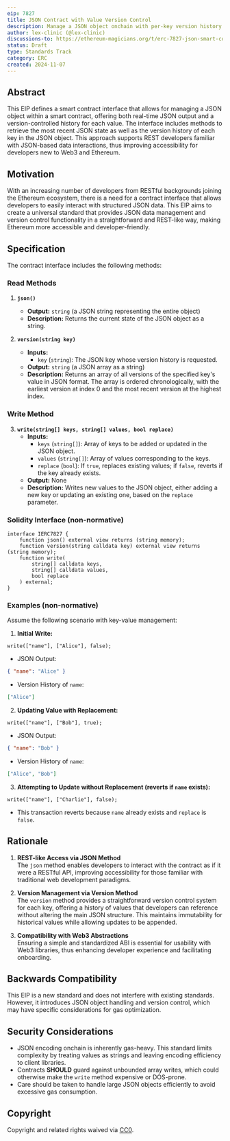 ```yaml
---
eip: 7827
title: JSON Contract with Value Version Control
description: Manage a JSON object onchain with per-key version history and a REST-like read interface.
author: lex-clinic (@lex-clinic)
discussions-to: https://ethereum-magicians.org/t/erc-7827-json-smart-contract-with-value-version-control/21865
status: Draft
type: Standards Track
category: ERC
created: 2024-11-07
---
```


## Abstract
This EIP defines a smart contract interface that allows for managing a JSON object within a smart contract, offering both real-time JSON output and a version-controlled history for each value. The interface includes methods to retrieve the most recent JSON state as well as the version history of each key in the JSON object. This approach supports REST developers familiar with JSON-based data interactions, thus improving accessibility for developers new to Web3 and Ethereum.

## Motivation
With an increasing number of developers from RESTful backgrounds joining the Ethereum ecosystem, there is a need for a contract interface that allows developers to easily interact with structured JSON data. This EIP aims to create a universal standard that provides JSON data management and version control functionality in a straightforward and REST-like way, making Ethereum more accessible and developer-friendly.

## Specification
The contract interface includes the following methods:

### Read Methods

1. **`json()`**  
   - **Output:** `string` (a JSON string representing the entire object)  
   - **Description:** Returns the current state of the JSON object as a string.

2. **`version(string key)`**  
   - **Inputs:**  
     - `key` (`string`): The JSON key whose version history is requested.  
   - **Output:** `string` (a JSON array as a string)  
   - **Description:** Returns an array of all versions of the specified key's value in JSON format. The array is ordered chronologically, with the earliest version at index 0 and the most recent version at the highest index.

### Write Method

3. **`write(string[] keys, string[] values, bool replace)`**  
   - **Inputs:**  
     - `keys` (`string[]`): Array of keys to be added or updated in the JSON object.  
     - `values` (`string[]`): Array of values corresponding to the keys.  
     - `replace` (`bool`): If `true`, replaces existing values; if `false`, reverts if the key already exists.  
   - **Output:** None  
   - **Description:** Writes new values to the JSON object, either adding a new key or updating an existing one, based on the `replace` parameter.

### Solidity Interface (non-normative)

```solidity
interface IERC7827 {
    function json() external view returns (string memory);
    function version(string calldata key) external view returns (string memory);
    function write(
        string[] calldata keys,
        string[] calldata values,
        bool replace
    ) external;
}
```

### Examples (non-normative)

Assume the following scenario with key-value management:

1. **Initial Write:**
```solidity
write(["name"], ["Alice"], false);
```
- JSON Output:
```json
{ "name": "Alice" }
```
- Version History of `name`:
```json
["Alice"]
```

2. **Updating Value with Replacement:**
```solidity
write(["name"], ["Bob"], true);
```
- JSON Output:
```json
{ "name": "Bob" }
```
- Version History of `name`:
```json
["Alice", "Bob"]
```

3. **Attempting to Update without Replacement (reverts if `name` exists):**
```solidity
write(["name"], ["Charlie"], false);
```
- This transaction reverts because `name` already exists and `replace` is `false`.

## Rationale

1. **REST-like Access via JSON Method**  
   The `json` method enables developers to interact with the contract as if it were a RESTful API, improving accessibility for those familiar with traditional web development paradigms.

2. **Version Management via Version Method**  
   The `version` method provides a straightforward version control system for each key, offering a history of values that developers can reference without altering the main JSON structure. This maintains immutability for historical values while allowing updates to be appended.

3. **Compatibility with Web3 Abstractions**  
   Ensuring a simple and standardized ABI is essential for usability with Web3 libraries, thus enhancing developer experience and facilitating onboarding.

## Backwards Compatibility
This EIP is a new standard and does not interfere with existing standards. However, it introduces JSON object handling and version control, which may have specific considerations for gas optimization.

## Security Considerations
- JSON encoding onchain is inherently gas-heavy. This standard limits complexity by treating values as strings and leaving encoding efficiency to client libraries.  
- Contracts **SHOULD** guard against unbounded array writes, which could otherwise make the `write` method expensive or DOS-prone.  
- Care should be taken to handle large JSON objects efficiently to avoid excessive gas consumption.

## Copyright
Copyright and related rights waived via [CC0](../LICENSE.md).
